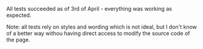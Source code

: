 All tests succeeded as of 3rd of April - everything was working as expected.

Note: all tests rely on styles and wording which is not ideal, but I don't know of a better way withou having direct access to modify the source code of the page.
